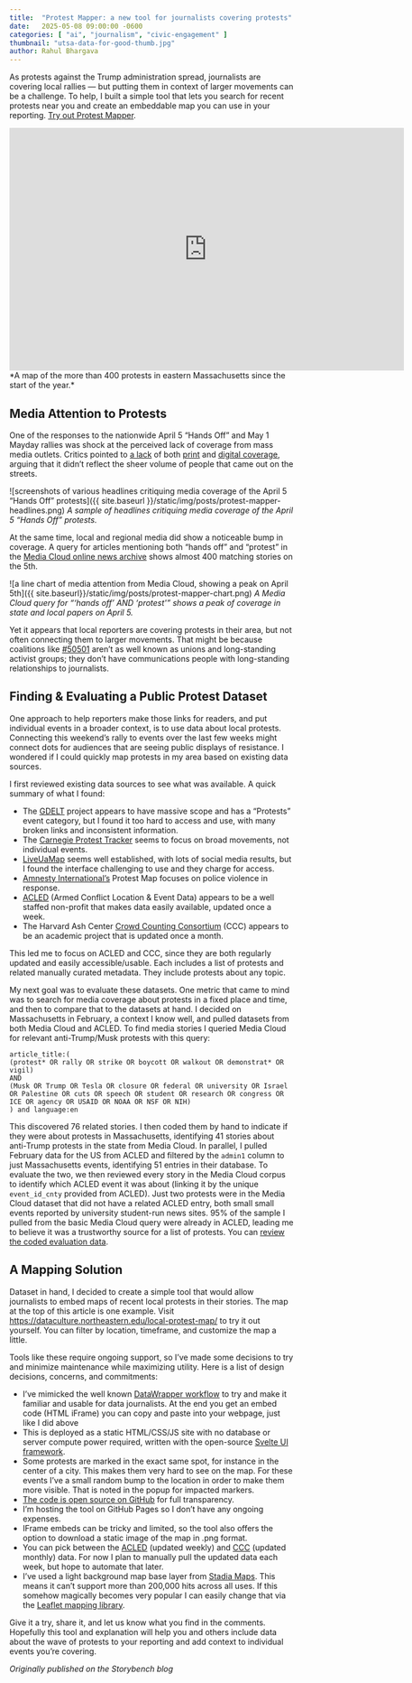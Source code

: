 ```yaml
---
title:  "Protest Mapper: a new tool for journalists covering protests"
date:   2025-05-08 09:00:00 -0600
categories: [ "ai", "journalism", "civic-engagement" ]
thumbnail: "utsa-data-for-good-thumb.jpg"
author: Rahul Bhargava
---
```


As protests against the Trump administration spread, journalists are covering local rallies — but putting them in context of larger movements can be a challenge. To help, I built a simple tool that lets you search for recent protests near you and create an embeddable map you can use in your reporting. [Try out Protest Mapper](https://dataculture.northeastern.edu/local-protest-map/).

<iframe title="Protest Mapper" aria-label="Map of 171 local protests" id="local-protest-mapper-embed" src="https://dataculture.northeastern.edu/local-protest-map/?v=1&s=ACLED&c=-71.11999511718751%2C42.40115038362433&z=10&r=20&sd=2025-01-01&ed=2025-05-02&w=700&h=350&i=pin&t=1&m=alidade-smooth&a=" width="700" height="430" frameborder="0" scrolling="no" data-external="1" style="border: none;"></iframe>
*A map of the more than 400 protests in eastern Massachusetts since the start of the year.*


## Media Attention to Protests

One of the responses to the nationwide April 5 “Hands Off” and May 1 Mayday rallies was shock at the perceived lack of coverage from mass media outlets. Critics pointed to [a lack](https://www.bostonglobe.com/2025/04/07/opinion/letters-to-the-editor-hands-off-protest-coverage/) of both [print](https://newrepublic.com/article/193683/print-media-downplay-mass-protests) and [digital coverage](https://thefederalist.com/2022/07/15/heres-why-the-media-dont-want-you-to-know-about-the-massive-protests-going-on-around-the-globe/), arguing that it didn’t reflect the sheer volume of people that came out on the streets.


![screenshots of various headlines critiquing media coverage of the April 5 “Hands Off” protests]({{ site.baseurl }}/static/img/posts/protest-mapper-headlines.png)
*A sample of headlines critiquing media coverage of the April 5 “Hands Off” protests.*

At the same time, local and regional media did show a noticeable bump in coverage. A query for articles mentioning both “hands off” and “protest” in the [Media Cloud online news archive](https://search.mediacloud.org/) shows almost 400 matching stories on the 5th.

![a line chart of media attention from Media Cloud, showing a peak on April 5th]({{ site.baseurl}}/static/img/posts/protest-mapper-chart.png)
*A Media Cloud query for “‘hands off’ AND ‘protest'” shows a peak of coverage in state and local papers on April 5.*

Yet it appears that local reporters are covering protests in their area, but not often connecting them to larger movements. That might be because coalitions like [#50501](https://www.fiftyfifty.one/) aren’t as well known as unions and long-standing activist groups; they don’t have communications people with long-standing relationships to journalists.

## Finding & Evaluating a Public Protest Dataset

One approach to help reporters make those links for readers, and put individual events in a broader context, is to use data about local protests. Connecting this weekend’s rally to events over the last few weeks might connect dots for audiences that are seeing public displays of resistance. I wondered if I could quickly map protests in my area based on existing data sources.

I first reviewed existing data sources to see what was available. A quick summary of what I found:
 * The [GDELT](https://www.gdeltproject.org/) project appears to have massive scope and has a “Protests” event category, but I found it too hard to access and use, with many broken links and inconsistent information.
 * The [Carnegie Protest Tracker](https://carnegieendowment.org/features/global-protest-tracker?lang=en) seems to focus on broad movements, not individual events.
 * [LiveUaMap](https://usprotests.liveuamap.com/) seems well established, with lots of social media results, but I found the interface challenging to use and they charge for access.
 * [Amnesty International’s](https://www.amnestyusa.org/protest-map-launch/) Protest Map focuses on police violence in response.
 * [ACLED](https://acleddata.com/) (Armed Conflict Location & Event Data) appears to be a well staffed non-profit that makes data easily available, updated once a week.
 * The Harvard Ash Center [Crowd Counting Consortium](https://ash.harvard.edu/programs/crowd-counting-consortium/#data) (CCC) appears to be an academic project that is updated once a month.

This led me to focus on ACLED and CCC, since they are both regularly updated and easily accessible/usable. Each includes a list of protests and related manually curated metadata. They include protests about any topic.

My next goal was to evaluate these datasets. One metric that came to mind was to search for media coverage about protests in a fixed place and time, and then to compare that to the datasets at hand. I decided on Massachusetts in February, a context I know well, and pulled datasets from both Media Cloud and ACLED. To find media stories I queried Media Cloud for relevant anti-Trump/Musk protests with this query:

```
article_title:(
(protest* OR rally OR strike OR boycott OR walkout OR demonstrat* OR vigil)  
AND 
(Musk OR Trump OR Tesla OR closure OR federal OR university OR Israel OR Palestine OR cuts OR speech OR student OR research OR congress OR ICE OR agency OR USAID OR NOAA OR NSF OR NIH)
) and language:en
```

This discovered 76 related stories. I then coded them by hand to indicate if they were about protests in Massachusetts, identifying 41 stories about anti-Trump protests in the state from Media Cloud. In parallel, I pulled February data for the US from ACLED and filtered by the `admin1` column to just Massachusetts events, identifying 51 entries in their database. To evaluate the two, we then reviewed every story in the Media Cloud corpus to identify which ACLED event it was about (linking it by the unique `event_id_cnty` provided from ACLED). Just two protests were in the Media Cloud dataset that did not have a related ACLED entry, both small small events reported by university student-run news sites. 95% of the sample I pulled from the basic Media Cloud query were already in ACLED, leading me to believe it was a trustworthy source for a list of protests. You can [review the coded evaluation data](https://docs.google.com/spreadsheets/d/1KWI7kUK0ZLZJs2SJl5FulZX_sKJRzhqO0CJPJvbzPL4/edit?usp=sharing).

## A Mapping Solution

Dataset in hand, I decided to create a simple tool that would allow journalists to embed maps of recent local protests in their stories. The map at the top of this article is one example. Visit https://dataculture.northeastern.edu/local-protest-map/ to try it out yourself. You can filter by location, timeframe, and customize the map a little. 

Tools like these require ongoing support, so I’ve made some decisions to try and minimize maintenance while maximizing utility. Here is a list of design decisions, concerns, and commitments:

 * I’ve mimicked the well known [DataWrapper workflow](https://www.datawrapper.de/) to try and make it familiar and usable for data journalists. At the end you get an embed code (HTML iFrame) you can copy and paste into your webpage, just like I did above
 * This is deployed as a static HTML/CSS/JS site with no database or server compute power required, written with the open-source [Svelte UI framework](https://svelte.dev/).
 * Some protests are marked in the exact same spot, for instance in the center of a city. This makes them very hard to see on the map. For these events I’ve a small random bump to the location in order to make them more visible. That is noted in the popup for impacted markers.
 * [The code is open source on GitHub](https://github.com/dataculturegroup/local-protest-map) for full transparency.
 * I’m hosting the tool on GitHub Pages so I don’t have any ongoing expenses.
 * IFrame embeds can be tricky and limited, so the tool also offers the option to download a static image of the map in .png format.
 * You can pick between the [ACLED](https://acleddata.com/) (updated weekly) and [CCC](https://ash.harvard.edu/programs/crowd-counting-consortium/) (updated monthly) data. For now I plan to manually pull the updated data each week, but hope to automate that later.
 * I’ve used a light background map base layer from [Stadia Maps](https://ash.harvard.edu/programs/crowd-counting-consortium/). This means it can’t support more than 200,000 hits across all uses. If this somehow magically becomes very popular I can easily change that via the [Leaflet mapping library](https://leafletjs.com/).

Give it a try, share it, and let us know what you find in the comments. Hopefully this tool and explanation will help you and others include data about the wave of protests to your reporting and add context to individual events you’re covering.

*Originally published on the Storybench blog*